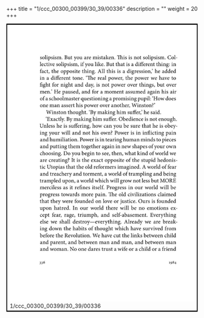 +++
title = "1/ccc_00300_00399/30_39/00336"
description = ""
weight = 20
+++

<table style="border:2px solid black;max-width:800px;max-height:800px;" 
><tr><td>
<img class="center-fit-jpg"
src="/jpg_/out_jpg_1984__336.jpg">
1/ccc_00300_00399/30_39/00336
</img></td></tr></table>
